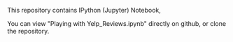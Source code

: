 This repository contains IPython (Jupyter) Notebook, 

You can view "Playing with Yelp_Reviews.ipynb" directly on github, or clone the repository.
